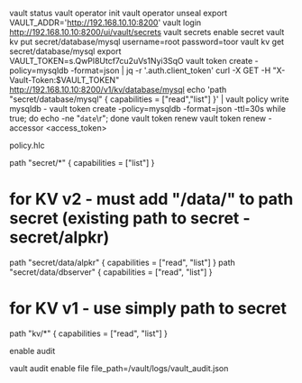
vault status
vault operator init
vault operator unseal
export VAULT_ADDR='http://192.168.10.10:8200'
vault login
http://192.168.10.10:8200/ui/vault/secrets
vault secrets enable secret
vault kv put secret/database/mysql username=root password=toor
vault kv get secret/database/mysql
export VAULT_TOKEN=s.QwPl8Utcf7cu2uVs1Nyi3SqO
vault token create -policy=mysqldb -format=json | jq -r '.auth.client_token'
curl -X GET -H "X-Vault-Token:$VAULT_TOKEN" http://192.168.10.10:8200/v1/kv/database/mysql
echo 'path "secret/database/mysql" { capabilities = ["read","list"] }' | vault policy write mysqldb -
vault token create -policy=mysqldb -format=json -ttl=30s
while true; do echo -ne "`date`\r"; done
vault token renew <token>
vault token renew -accessor <access_token>

  
  

policy.hlc

path "secret/*" {
  capabilities = ["list"]
}
# for KV v2 - must add "/data/" to path secret (existing path to secret - secret/alpkr)
path "secret/data/alpkr" {
  capabilities = ["read", "list"]
}
path "secret/data/dbserver" {
  capabilities = ["read", "list"]
}
# for KV v1 - use simply path to secret
path "kv/*" {
  capabilities = ["read", "list"]
}


enable audit

vault audit enable file file_path=/vault/logs/vault_audit.json
